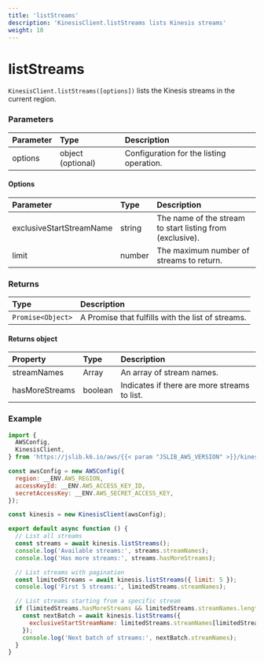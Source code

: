 ```yaml
---
title: 'listStreams'
description: 'KinesisClient.listStreams lists Kinesis streams'
weight: 10
---
```


# listStreams

`KinesisClient.listStreams([options])` lists the Kinesis streams in the current region.

### Parameters

| Parameter | Type              | Description                              |
| :-------- | :---------------- | :--------------------------------------- |
| options   | object (optional) | Configuration for the listing operation. |

#### Options

| Parameter                | Type   | Description                                               |
| :----------------------- | :----- | :-------------------------------------------------------- |
| exclusiveStartStreamName | string | The name of the stream to start listing from (exclusive). |
| limit                    | number | The maximum number of streams to return.                  |

### Returns

| Type              | Description                                       |
| :---------------- | :------------------------------------------------ |
| `Promise<Object>` | A Promise that fulfills with the list of streams. |

#### Returns object

| Property       | Type          | Description                                  |
| :------------- | :------------ | :------------------------------------------- |
| streamNames    | Array<string> | An array of stream names.                    |
| hasMoreStreams | boolean       | Indicates if there are more streams to list. |

### Example

<!-- md-k6:skip -->

```javascript
import {
  AWSConfig,
  KinesisClient,
} from 'https://jslib.k6.io/aws/{{< param "JSLIB_AWS_VERSION" >}}/kinesis.js';

const awsConfig = new AWSConfig({
  region: __ENV.AWS_REGION,
  accessKeyId: __ENV.AWS_ACCESS_KEY_ID,
  secretAccessKey: __ENV.AWS_SECRET_ACCESS_KEY,
});

const kinesis = new KinesisClient(awsConfig);

export default async function () {
  // List all streams
  const streams = await kinesis.listStreams();
  console.log('Available streams:', streams.streamNames);
  console.log('Has more streams:', streams.hasMoreStreams);

  // List streams with pagination
  const limitedStreams = await kinesis.listStreams({ limit: 5 });
  console.log('First 5 streams:', limitedStreams.streamNames);

  // List streams starting from a specific stream
  if (limitedStreams.hasMoreStreams && limitedStreams.streamNames.length > 0) {
    const nextBatch = await kinesis.listStreams({
      exclusiveStartStreamName: limitedStreams.streamNames[limitedStreams.streamNames.length - 1],
    });
    console.log('Next batch of streams:', nextBatch.streamNames);
  }
}
```
